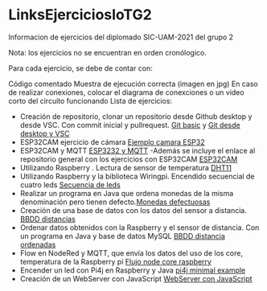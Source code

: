 # LinksEjerciciosIoTG2
Informacion de ejercicios del diplomado SIC-UAM-2021 del grupo 2

Nota: los ejercicios no se encuentran en orden cronólogico.

Para cada ejercicio, se debe de contar con:

Código comentado
Muestra de ejecución correcta (imagen en jpg)
En caso de realizar conexiones, colocar el diagrama de conexciones o un video corto del circuito funcionando
Lista de ejercicios:

* Creación de repositorio, clonar un repositorio desde Github desktop y desde VSC. Con commit inicial y pullrequest.
[Git basic](https://github.com/LuisAngelLF1/git-tutorial-basic) y [Git desde desktop y VSC](https://github.com/LuisAngelLF1/Diplomado-IoT)
* ESP32CAM ejercicio de cámara [Ejemplo camara ESP32](https://github.com/LuisAngelLF1/ESP32CAMSICUAMG2/tree/main/ejemploCamEsp32)
* ESP32CAM y MQTT [ESP3232 y MQTT](https://github.com/LuisAngelLF1/ESP32CAMSICUAMG2/tree/main/ESP32MQTT)
 -Además se incluye el enlace al repositorio general con los ejercicios con ESP32CAM [ESP32CAM](https://github.com/LuisAngelLF1/ESP32CAMSICUAMG2)
* Utilizando Raspberry . Lectura de sensor de temperatura [DHT11](https://github.com/LuisAngelLF1/sensores/tree/main/dht11)
* Utilizando Raspberry y la biblioteca Wiringpi. Encendido secuencial de cuatro leds [Secuencia de leds](https://github.com/LuisAngelLF1/EjemplosCRaspberry-SICG2)
* Realizar un programa en Java que ordena monedas de la misma denominación pero tienen defecto.[Monedas defectuosas](https://github.com/LuisAngelLF1/MonedasDefectuosas)
* Creación de una base de datos con los datos del sensor a distancia. [BBDD distancias](https://github.com/LuisAngelLF1/JavaMysqlDistancia)
* Ordenar datos obtenidos con la Raspberry y el sensor de distancia. Con un programa en Java y base de datos MySQL [BBDD distancia ordenadas](https://github.com/LuisAngelLF1/JavaMysqlOrdenDistancia)
* Flow en NodeRed y MQTT, que envía los datos del uso de los core, temperatura de la Raspberry pi [Flujo node core raspberry](https://github.com/LuisAngelLF1/FlujoNodeCoreRaspberry)
* Encender un led con Pi4j en Raspberry y Java [pi4j minimal example](https://github.com/LuisAngelLF1/pi4j-example-minimalLuis)
* Creación de un WebServer con JavaScript [WebServer con JavaScript](https://github.com/LuisAngelLF1/ledjsWeb)
